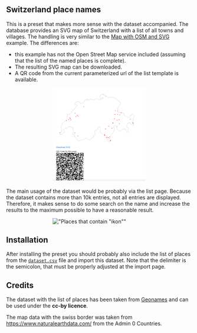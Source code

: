 ## Switzerland place names

This is a preset that makes more sense with the dataset accompanied. The database
provides an SVG map of Switzerland with a list of all towns and villages. The handling
is very similar to the [Map with OSM and SVG](../map-osm-and-svg) example.
The differences are:
- this example has not the Open Street Map service included (assuming that the
list of the named places is complete).
- The resulting SVG map can be downloaded.
- A QR code from the current parameterized url of the list template is available.

<div style="margin: 0 25%;">

!["List template with map, download link and QR code"](ch_val.png "List template with map, download link and QR code")

</div>

The main usage of the dataset would be probably via the list page. Because the
dataset contains more than 10k entries, not all entries are displayed. Therefore,
it makes sense to do some search on the name and increase the results to the
maximum possible to have a reasonable result.

<div style="margin: 0 25%;">

!["Places that contain \"ikon\""](ch_ikon.png "Places that contain \"ikon\"")

</div>

## Installation

After installing the preset you should probably also include the list of places
from the [`dataset.csv`](dataset.csv) file and import this dataset. Note that the
delimiter is the semicolon, that must be properly adjusted at the import page.

## Credits

The dataset with the list of places has been taken from [Geonames](https://www.geonames.org)
and can be used under the **cc-by licence**.

The map data with the swiss border was taken from 
https://www.naturalearthdata.com/ from the Admin 0 Countries.
